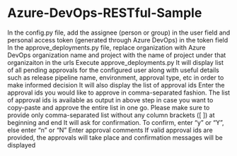 # Azure-DevOps-RESTful-Sample
In the config.py file, add the assignee (person or group) in the user field and personal access token (generated through Azure DevOps) in the token field
In the approve_deployments.py file, replace organization with Azure DevOps organization name and project with the name of project under that organizaiton in the urls
Execute approve_deployments.py
It will display list of all pending approvals for the configured user along with useful details such as release pipeline name, environment, approval type, etc in order to make informed decision
It will also display the list of approval ids
Enter the approval ids you would like to approve in comma-separated fashion. The list of approval ids is available as output in above step in case you want to copy-paste and approve the entire list in one go. Please make sure to provide only comma-separated list without any column brackets ([ ]) at beginning and end
It will ask for confirmation. To confirm, enter “y” or “Y”, else enter “n” or “N”
Enter approval comments
If valid approval ids are provided, the approvals will take place and confirmation messages will be displayed
